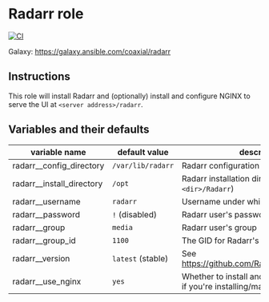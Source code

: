 # Radarr role

[![CI](https://github.com/coaxial/ansible-role-radarr/actions/workflows/ci.yml/badge.svg)](https://github.com/coaxial/ansible-role-radarr/actions/workflows/ci.yml)

Galaxy: https://galaxy.ansible.com/coaxial/radarr

## Instructions

This role will install Radarr and (optionally) install and configure NGINX to
serve the UI at `<server address>/radarr`.

## Variables and their defaults

| variable name               | default value     | description                                                                             |
| --------------------------- | ----------------- | --------------------------------------------------------------------------------------- |
| radarr\_\_config_directory  | `/var/lib/radarr` | Radarr configuration files directory                                                    |
| radarr\_\_install_directory | `/opt`            | Radarr installation directory (will use `<dir>/Radarr`)                                 |
| radarr\_\_username          | `radarr`          | Username under which to run Radarr                                                      |
| radarr\_\_password          | `!` (disabled)    | Radarr user's password                                                                  |
| radarr\_\_group             | `media`           | Radarr user's group                                                                     |
| radarr\_\_group_id          | `1100`            | The GID for Radarr's group                                                              |
| radarr\_\_version           | `latest` (stable) | See https://github.com/Radarr/Radarr/releases                                           |
| radarr\_\_use_nginx         | `yes`             | Whether to install and configure nginx (`no` if you're installing/managing it yourself) |
